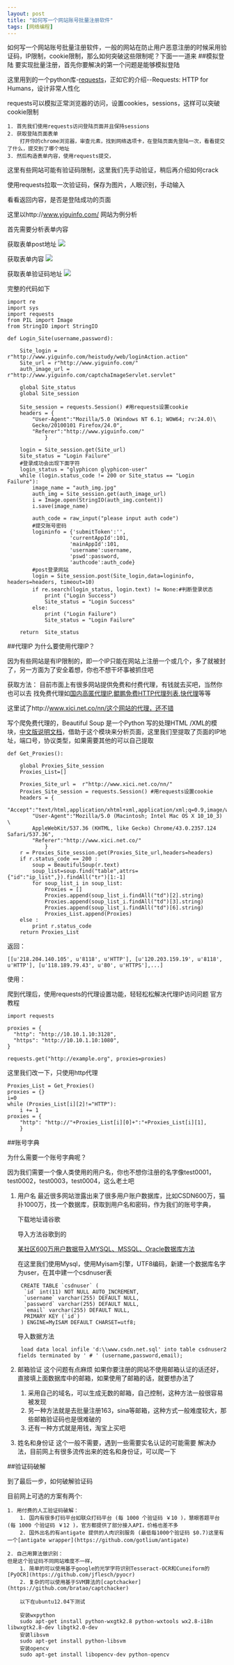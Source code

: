```yaml
---
layout: post
title: "如何写一个网站账号批量注册软件"
tags: [网络编程]
---
```

如何写一个网站账号批量注册软件，一般的网站在防止用户恶意注册的时候采用验证码，IP限制，cookie限制，那么如何突破这些限制呢？下面一一道来
##模拟登陆
要实现批量注册，首先你要解决的第一个问题是能够模拟登陆

这里用到的一个python库-[requests](http://docs.python-requests.org/en/latest/)，正如它的介绍--Requests: HTTP for Humans，设计非常人性化

requests可以模拟正常浏览器的访问，设置cookies，sessions，这样可以突破cookie限制

	1. 首先我们使用requests访问登陆页面并且保持sessions
	2. 获取登陆页面表单
		打开你的chrome浏览器，审查元素，找到网络选项卡，在登陆页面先登陆一次，看看提交了什么，提交到了哪个地址
	3. 然后构造表单内容，使用requests提交，

这里有些网站可能有验证码限制，这里我们先手动验证，稍后再介绍如何crack

使用requests拉取一次验证码，保存为图片，人眼识别，手动输入

看看返回内容，是否是登陆成功的页面

这里以http://www.yiguinfo.com/ 网站为例分析

首先需要分析表单内容

获取表单post地址
<img src="/blog/public/images/posts/register/post_url.png" >

获取表单内容
<img src="/blog/public/images/posts/register/form.png" >

获取表单验证码地址
<img src="/blog/public/images/posts/register/auth_img.png" >

完整的代码如下

	import re
	import sys
	import requests
	from PIL import Image
	from StringIO import StringIO	
	
	def Login_Site(username,password):
	
	    Site_login = r"http://www.yiguinfo.com/heistudy/web/loginAction.action"
	    Site_url = r"http://www.yiguinfo.com/"
	    auth_image_url = r"http://www.yiguinfo.com/captchaImageServlet.servlet"
	    
	    global Site_status
	    global Site_session
	    
	    Site_session = requests.Session() #用requests设置cookie
	    headers = {
	        "User-Agent":"Mozilla/5.0 (Windows NT 6.1; WOW64; rv:24.0)\
	        Gecko/20100101 Firefox/24.0",
	        "Referer":"http://www.yiguinfo.com/"
	            }
	
	    login = Site_session.get(Site_url)
	    Site_status = "Login Failure"
	    #登录成功会出现下面字符
	    login_status = "glyphicon glyphicon-user"
	    while (login.status_code != 200 or Site_status == "Login Failure"):
	        image_name = "auth_img.jpg"
	        auth_img = Site_session.get(auth_image_url)
	        i = Image.open(StringIO(auth_img.content))
	        i.save(image_name)
	
	        auth_code = raw_input("please input auth code")
	        #提交账号密码
	        logininfo = {'submitToken':'',
	                    'currentAppId':101,
	                    'mainAppId':101,
	                    'username':username,
	                    'pswd':password,
	                    'authcode':auth_code}
	        #post登录网站
	        login = Site_session.post(Site_login,data=logininfo, headers=headers, timeout=10)
	        if re.search(login_status, login.text) != None:#判断登录状态
	            print ("Login Success")
	            Site_status = "Login Success"
	        else:
	            print ("Login Failure")
	            Site_status = "Login Failure"
	
	    return  Site_status

##代理IP
为什么要使用代理IP？

因为有些网站是有IP限制的，即一个IP只能在网站上注册一个或几个，多了就被封了，另一方面为了安全着想，你也不想干坏事被抓住吧

获取方法：
目前市面上有很多网站提供免费和付费代理，有钱就去买吧，当然你也可以去
找免费代理如[国内高匿代理IP](http://www.xici.net.co/nn/),[鲲鹏免费HTTP代理列表](http://www.site-digger.com/html/articles/20110516/proxieslist.html),[快代理](http://www.kuaidaili.com/free/)等等

这里试了http://www.xici.net.co/nn/这个网站的代理，还不错

写个爬免费代理的，Beautiful Soup 是一个Python 写的处理HTML /XML的模块，[中文版说明文档](http://www.crummy.com/software/BeautifulSoup/bs3/documentation.zh.html)，借助于这个模块来分析页面，这里我们至提取了页面的IP地址，端口号，协议类型，如果需要其他的可以自己提取

	def Get_Proxies():
	
	    global Proxies_Site_session
	    Proxies_List=[]
	
	    Proxies_Site_url =  r"http://www.xici.net.co/nn/"
	    Proxies_Site_session = requests.Session() #用requests设置cookie
	    headers = {
	        "Accept":"text/html,application/xhtml+xml,application/xml;q=0.9,image/webp,*/*;q=0.8",
	        "User-Agent":"Mozilla/5.0 (Macintosh; Intel Mac OS X 10_10_3) \
	        AppleWebKit/537.36 (KHTML, like Gecko) Chrome/43.0.2357.124 Safari/537.36",
	        "Referer":"http://www.xici.net.co/"
	            }
	    r = Proxies_Site_session.get(Proxies_Site_url,headers=headers)
	    if r.status_code == 200 :
	        soup = BeautifulSoup(r.text)
	        soup_list=soup.find("table",attrs={"id":"ip_list",}).findAll("tr")[1:-1]
	        for soup_list_i in soup_list:
	            Proxies = []
	            Proxies.append(soup_list_i.findAll("td")[2].string)
	            Proxies.append(soup_list_i.findAll("td")[3].string)
	            Proxies.append(soup_list_i.findAll("td")[6].string)
	            Proxies_List.append(Proxies)
	    else :
	        print r.status_code
	    return Proxies_List


返回：

	[[u'218.204.140.105', u'8118', u'HTTP'], [u'120.203.159.19', u'8118', u'HTTP'], [u'118.189.79.43', u'80', u'HTTPS'],...]


使用：

爬到代理后，使用requests的代理设置功能，轻轻松松解决代理IP访问问题
官方教程

	import requests
	
	proxies = {
	  "http": "http://10.10.1.10:3128",
	  "https": "http://10.10.1.10:1080",
	}
	
	requests.get("http://example.org", proxies=proxies)

这里我们改一下，只使用http代理

	Proxies_List = Get_Proxies()
    proxies = {}
    i=0
    while (Proxies_List[i][2]!="HTTP"):
        i += 1
    proxies = {
        "http": "http://"+Proxies_List[i][0]+":"+Proxies_List[i][1],
        }


##账号字典

为什么需要一个账号字典呢？

因为我们需要一个像人类使用的用户名，你也不想你注册的名字像test0001，test0002，test0003，test0004，这么老土吧

1. 用户名
	最近很多网站泄露出来了很多用户账户数据库，比如CSDN600万，猫扑1000万，找一个数据库，获取到用户名和密码，作为我们的账号字典，
	
	下载地址请谷歌
	
	导入方法谷歌到的
	
	[某社区600万用户数据导入MYSQL、MSSQL、Oracle数据库方法](http://www.cnblogs.com/xwdreamer/archive/2012/06/08/2541678.html)
	
	在这里我们使用Mysql，使用Myisam引擎，UTF8编码，新建一个数据库名字为user，在其中建一个csdnuser表
	

		CREATE TABLE `csdnuser` (
		 `id` int(11) NOT NULL AUTO_INCREMENT,
		 `username` varchar(255) DEFAULT NULL,
		 `password` varchar(255) DEFAULT NULL,
		 `email` varchar(255) DEFAULT NULL,
		 PRIMARY KEY (`id`)
		) ENGINE=MyISAM DEFAULT CHARSET=utf8;
		
	导入数据方法
	
		load data local infile 'd:\\www.csdn.net.sql' into table csdnuser2 fields terminated by ' # ' (username,password,email);

	
2. 邮箱验证
	这个问题有点麻烦
	如果你要注册的网站不使用邮箱认证的话还好，直接填上面数据库中的邮箱，如果使用了邮箱的话，就要想办法了
	1. 采用自己的域名，可以生成无数的邮箱，自己控制，这种方法一般很容易被发现
	2. 另一种方法就是去批量注册163，sina等邮箱，这种方式一般难度较大，那些邮箱验证码也是很难破的
	3. 还有一种方式就是用钱，淘宝上买吧
3. 姓名和身份证
	这个一般不需要，遇到一些需要实名认证的可能需要
	解决办法，目前网上有很多流传出来的姓名和身份证，可以爬一下
	

##验证码破解

到了最后一步，如何破解验证码

目前网上可选的方案有两个:
	
	1. 用付费的人工验证码破解：
		1. 国内有很多打码平台如联众打码平台 (每 1000 个验证码 ￥10 )，慧眼答题平台 (每 1000 个验证码 ￥12 )，官方都提供了部分接入API，价格也差不多
		2. 国外出名的有antigate 提供的人肉识别服务 (最低每1000个验证码 $0.7)这里有一个[antigate wrapper](https://github.com/gotlium/antigate)
	
	2. 自己用算法做识别：
	但是这个验证码不同网站难度不一样，
		1. 简单的可以使用基于google的光学字符识别Tesseract-OCR和Cuneiform的[PyOCR](https://github.com/jflesch/pyocr)
		2. 复杂的可以使用基于SVM算法的[captchacker](https://github.com/bratao/captchacker)
		
		以下在ubuntu12.04下测试
		
		安装wxpython
		sudo apt-get install python-wxgtk2.8 python-wxtools wx2.8-i18n libwxgtk2.8-dev libgtk2.0-dev
		安装libsvm
		sudo apt-get install python-libsvm
		安装opencv
		sudo apt-get install libopencv-dev python-opencv
		
		

